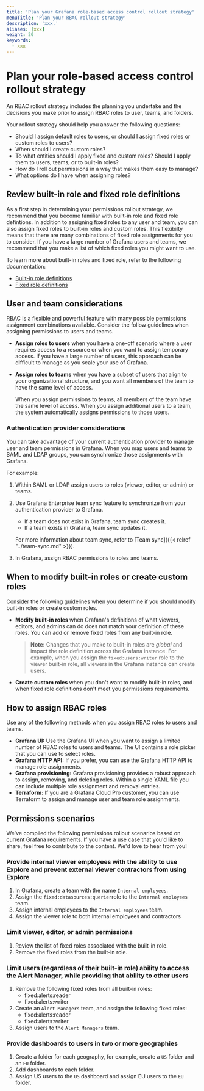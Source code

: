 ```yaml
---
title: 'Plan your Grafana role-based access control rollout strategy'
menuTitle: 'Plan your RBAC rollout strategy'
description: 'xxx.'
aliases: [xxx]
weight: 20
keywords:
  - xxx
---
```


# Plan your role-based access control rollout strategy

An RBAC rollout strategy includes the planning you undertake and the decisions you make prior to assign RBAC roles to user, teams, and folders.

Your rollout strategy should help you answer the following questions:

- Should I assign default roles to users, or should I assign fixed roles or custom roles to users?
- When should I create custom roles?
- To what entities should I apply fixed and custom roles? Should I apply them to users, teams, or to built-in roles?
- How do I roll out permissions in a way that makes them easy to manage?
- What options do I have when assigning roles?

## Review built-in role and fixed role definitions

As a first step in determining your permissions rollout strategy, we recommend that you become familiar with built-in role and fixed role defintions. In addition to assigning fixed roles to any user and team, you can also assign fixed roles to built-in roles and custom roles. This flexibilty means that there are many combinations of fixed role assignments for you to consider. If you have a large number of Grafana users and teams, we recommend that you make a list of which fixed roles you might want to use.

To learn more about built-in roles and fixed role, refer to the following documentation:

- [Built-in role definitions](LINK)
- [Fixed role definitions](LINK)

## User and team considerations

RBAC is a flexible and powerful feature with many possible permissions assignment combinations available. Consider the follow guidelines when assigning permissions to users and teams.

- **Assign roles to users** when you have a one-off scenario where a user requires access to a resource or when you want to assign temporary access. If you have a large number of users, this approach can be difficult to manage as you scale your use of Grafana.

- **Assign roles to teams** when you have a subset of users that align to your organizational structure, and you want all members of the team to have the same level of access.

  When you assign permissions to teams, all members of the team have the same level of access. When you assign additional users to a team, the system automatically assigns permissions to those users.

### Authentication provider considerations

You can take advantage of your current authentication provider to manage user and team permissions in Grafana. When you map users and teams to SAML and LDAP groups, you can synchronize those assignments with Grafana.

For example:

1. Within SAML or LDAP assign users to roles (viewer, editor, or admin) or teams.
1. Use Grafana Enterprise team sync feature to synchronize from your authentication provider to Grafana.

   - If a team does not exist in Grafana, team sync creates it.
   - If a team exists in Grafana, team sync updates it.

   For more information about team sync, refer to [Team sync]({{< relref "../team-sync.md" >}}).

1. In Grafana, assign RBAC permissions to roles and teams.

## When to modify built-in roles or create custom roles

Consider the following guidelines when you determine if you should modify built-in roles or create custom roles.

- **Modify built-in roles** when Grafana's definitions of what viewers, editors, and admins can do does not match your definition of these roles. You can add or remove fixed roles from any built-in role.

  > **Note:** Changes that you make to built-in roles are _global_ and impact the role definition across the Grafana instance. For example, when you assign the `fixed:users:writer` role to the viewer built-in role, all viewers in the Grafana instance can create users.

- **Create custom roles** when you don't want to modify built-in roles, and when fixed role definitions don't meet you permissions requirements.

## How to assign RBAC roles

Use any of the following methods when you assign RBAC roles to users and teams.

- **Grafana UI:** Use the Grafana UI when you want to assign a limited number of RBAC roles to users and teams. The UI contains a role picker that you can use to select roles.
- **Grafana HTTP API:** If you prefer, you can use the Grafana HTTP API to manage role assignments.
- **Grafana provisioning:** Grafana provisioning provides a robust approach to assign, removing, and deleting roles. Within a single YAML file you can include multiple role assignment and removal entries.
- **Terraform:** If you are a Grafana Cloud Pro customer, you can use Terraform to assign and manage user and team role assignments.

## Permissions scenarios

We've compiled the following permissions rollout scenarios based on current Grafana requirements. If you have a use case that you'd like to share, feel free to contribute to the content. We'd love to hear from you!

### Provide internal viewer employees with the ability to use Explore and prevent external viewer contractors from using Explore

1. In Grafana, create a team with the name `Internal employees`.
1. Assign the `fixed:datasources:querier`role to the `Internal employees` team.
1. Assign internal employees to the `Internal employees` team.
1. Assign the viewer role to both internal employees and contractors

### Limit viewer, editor, or admin permissions

1. Review the list of fixed roles associated with the built-in role.
1. Remove the fixed roles from the built-in role.

### Limit users (regardless of their built-in role) ability to access the Alert Manager, while providing that ability to other users

1. Remove the following fixed roles from all built-in roles:
   - fixed:alerts:reader
   - fixed:alerts:writer
1. Create an `Alert Managers` team, and assign the following fixed roles:
   - fixed:alerts:reader
   - fixed:alerts:writer
1. Assign users to the `Alert Managers` team.

### Provide dashboards to users in two or more geographies

1. Create a folder for each geography, for example, create a `US` folder and an `EU` folder.
1. Add dashboards to each folder.
1. Assign US users to the `US` dashboard and assign EU users to the `EU` folder.
